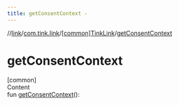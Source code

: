 ```yaml
---
title: getConsentContext -
---
```

//[link](../../index.md)/[com.tink.link](../index.md)/[[common]TinkLink](index.md)/[getConsentContext](get-consent-context.md)



# getConsentContext  
[common]  
Content  
fun [getConsentContext](get-consent-context.md)(): <ERROR CLASS>  



